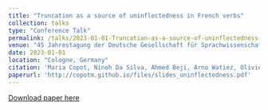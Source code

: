 ```yaml
---
title: "Truncation as a source of uninflectedness in French verbs"
collection: talks
type: "Conference Talk"
permalink: /talks/2023-01-01-Truncation-as-a-source-of-uninflectedness-in-Frenc
venue: "45 Jahrestagung der Deutsche Gesellschaft für Sprachwissenschaft, Universität zu Köln, Cologne, Germany"
date: 2023-01-01
location: "Cologne, Germany"
citation: 'Maria Copot, Ninoh Da Silva, Ahmed Beji, Arno Watiez, Olivier Bonami. (2023). &quot;Truncation as a source of uninflectedness in French verbs&quot;. 45 Jahrestagung der Deutsche Gesellschaft für Sprachwissenschaft, Universität zu Köln, Cologne, Germany.'
paperurl: 'http://copotm.github.io/files/slides_uninflectedness.pdf'
---
```


[Download paper here](http://copotm.github.io/files/slides_uninflectedness.pdf)

